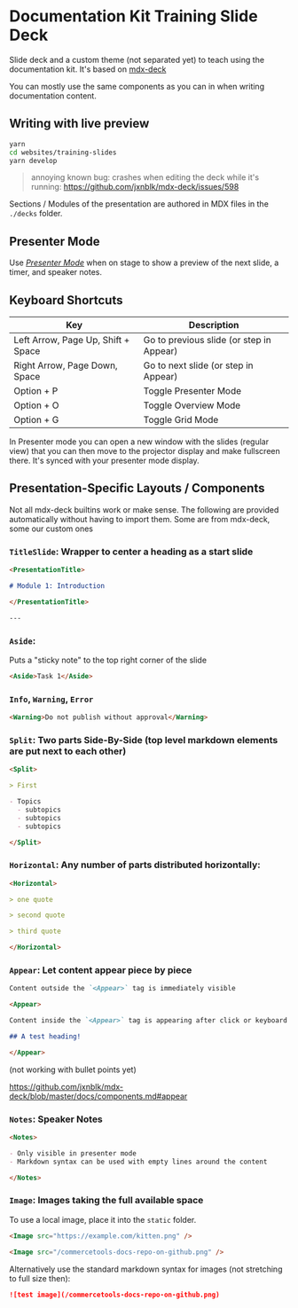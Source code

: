 # Documentation Kit Training Slide Deck

Slide deck and a custom theme (not separated yet) to teach using the documentation kit. It's based on [mdx-deck](https://github.com/jxnblk/mdx-deck/)

You can mostly use the same components as you can in when writing documentation content.

## Writing with live preview

```sh
yarn
cd websites/training-slides
yarn develop
```

> annoying known bug: crashes when editing the deck while it's running: https://github.com/jxnblk/mdx-deck/issues/598

Sections / Modules of the presentation are authored in MDX files in the `./decks` folder.

## Presenter Mode

Use [_Presenter Mode_](https://github.com/jxnblk/mdx-deck/blob/master/docs/presenting.md) when on stage to show a preview of the next slide, a timer, and speaker notes.

## Keyboard Shortcuts

| Key                                | Description                              |
| ---------------------------------- | ---------------------------------------- |
| Left Arrow, Page Up, Shift + Space | Go to previous slide (or step in Appear) |
| Right Arrow, Page Down, Space      | Go to next slide (or step in Appear)     |
| Option + P                         | Toggle Presenter Mode                    |
| Option + O                         | Toggle Overview Mode                     |
| Option + G                         | Toggle Grid Mode                         |

In Presenter mode you can open a new window with the slides (regular view) that you can then move to the projector display and make fullscreen there.
It's synced with your presenter mode display.

## Presentation-Specific Layouts / Components

Not all mdx-deck builtins work or make sense.
The following are provided automatically without having to import them.
Some are from mdx-deck, some our custom ones

### `TitleSlide`: Wrapper to center a heading as a start slide

```md
<PresentationTitle>

# Module 1: Introduction

</PresentationTitle>

---
```

### `Aside`:

Puts a "sticky note" to the top right corner of the slide

```md
<Aside>Task 1</Aside>
```

### `Info`, `Warning`, `Error`

```md
<Warning>Do not publish without approval</Warning>
```

### `Split`: Two parts Side-By-Side (top level markdown elements are put next to each other)

```md
<Split>

> First

- Topics
  - subtopics
  - subtopics
  - subtopics

</Split>
```

### `Horizontal`: Any number of parts distributed horizontally:

```md
<Horizontal>

> one quote

> second quote

> third quote

</Horizontal>
```

### `Appear`: Let content appear piece by piece

```md
Content outside the `<Appear>` tag is immediately visible

<Appear>

Content inside the `<Appear>` tag is appearing after click or keyboard navigation

## A test heading!

</Appear>
```

(not working with bullet points yet)

https://github.com/jxnblk/mdx-deck/blob/master/docs/components.md#appear

### `Notes`: Speaker Notes

```md
<Notes>

- Only visible in presenter mode
- Markdown syntax can be used with empty lines around the content

</Notes>
```

### `Image`: Images taking the full available space

To use a local image, place it into the `static` folder.

```md
<Image src="https://example.com/kitten.png" />

<Image src="/commercetools-docs-repo-on-github.png" />
```

Alternatively use the standard markdown syntax for images (not stretching to full size then):

```md
![test image](/commercetools-docs-repo-on-github.png)
```
